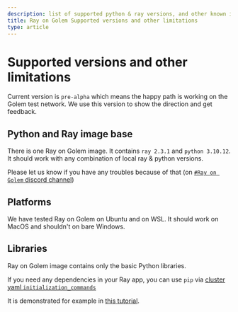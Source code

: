 ```yaml
---
description: list of supported python & ray versions, and other known issues
title: Ray on Golem Supported versions and other limitations 
type: article
---
```


# Supported versions and other limitations

Current version is `pre-alpha` which means the happy path is working on the Golem test network. 
We use this version to show the direction and get feedback.

## Python and Ray image base

There is one Ray on Golem image. It contains `ray 2.3.1` and `python 3.10.12`.
It should work with any combination of local ray & python versions. 

Please let us know if you have any troubles because of that (on [`#Ray on Golem` discord channel](https://chat.golem.network/))


<!--To override this automatic image selection, you can edit the `image_tag` property in your cluster yaml file.
We are preparing the tools for users to build and upload their own images, but for now - please [let us know on `#Ray on Golem` discord channel)](https://chat.golem.network/) if you are in a need of an image with a version combination we haven't prepared yet. We will be happy to help you.
-->

## Platforms

We have tested Ray on Golem on Ubuntu and on WSL. It should work on MacOS and shouldn't on bare Windows.


## Libraries

Ray on Golem image contains only the basic Python libraries.

If you need any dependencies in your Ray app,
you can use `pip` via [cluster yaml `initialization_commands`](https://golem-docs-git-mateusz-ray-on-golem-pre-alpha-golem.vercel.app/docs/creators/ray/cluster-yaml-reference#initializationcommands)

It is demonstrated for example in [this tutorial](/docs/creators/ray/conversion-to-ray-on-golem-tutorial#passendplaylibraryrequirementtoray).

<!--You can instruct Ray on Golem to install it on the workers by passing `runtime_env` parameter to `ray.init()`.
It is demonstrated for example in [this tutorial](/docs/creators/ray/conversion-to-ray-on-golem-tutorial#passendplaylibraryrequirementtoray).
-->



